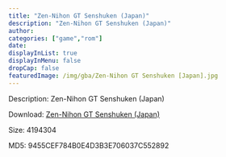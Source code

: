 ```yaml
---
title: "Zen-Nihon GT Senshuken (Japan)"
description: "Zen-Nihon GT Senshuken (Japan)"
author: 
categories: ["game","rom"]
date: 
displayInList: true
displayInMenu: false
dropCap: false
featuredImage: /img/gba/Zen-Nihon GT Senshuken [Japan].jpg
---
```


Description: Zen-Nihon GT Senshuken (Japan)

Download: <a style="text-decoration:underline;" href="https://mega.nz/#!yeQAjKDB!ihHJrOPZeVBWcT18wcF4FVL6bK1P5WT9PYtcTv3YBEc" target = "_blank" rel = "nofollow" > Zen-Nihon GT Senshuken (Japan)</a>

Size: 4194304

MD5: 9455CEF784B0E4D3B3E706037C552892

